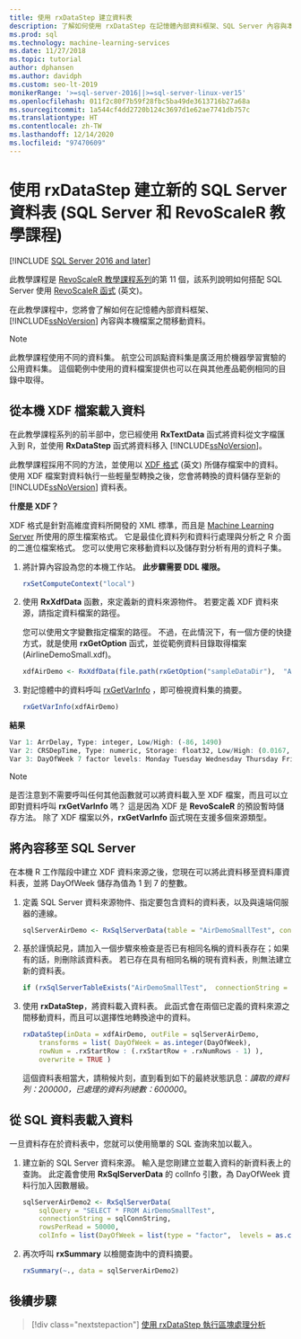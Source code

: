```yaml
---
title: 使用 rxDataStep 建立資料表
description: 了解如何使用 rxDataStep 在記憶體內部資料框架、SQL Server 內容與本機檔案之間移動資料。
ms.prod: sql
ms.technology: machine-learning-services
ms.date: 11/27/2018
ms.topic: tutorial
author: dphansen
ms.author: davidph
ms.custom: seo-lt-2019
monikerRange: '>=sql-server-2016||>=sql-server-linux-ver15'
ms.openlocfilehash: 011f2c80f7b59f28fbc5ba49de3613716b27a68a
ms.sourcegitcommit: 1a544cf4dd2720b124c3697d1e62ae7741db757c
ms.translationtype: HT
ms.contentlocale: zh-TW
ms.lasthandoff: 12/14/2020
ms.locfileid: "97470609"
---
```

# <a name="create-new-sql-server-table-using-rxdatastep-sql-server-and-revoscaler-tutorial"></a>使用 rxDataStep 建立新的 SQL Server 資料表 (SQL Server 和 RevoScaleR 教學課程)
[!INCLUDE [SQL Server 2016 and later](../../includes/applies-to-version/sqlserver2016.md)]

此教學課程是 [RevoScaleR 教學課程系列](deepdive-data-science-deep-dive-using-the-revoscaler-packages.md)的第 11 個，該系列說明如何搭配 SQL Server 使用 [RevoScaleR 函式](/machine-learning-server/r-reference/revoscaler/revoscaler) \(英文\)。

在此教學課程中，您將會了解如何在記憶體內部資料框架、[!INCLUDE[ssNoVersion](../../includes/ssnoversion-md.md)] 內容與本機檔案之間移動資料。

> [!NOTE]
> 此教學課程使用不同的資料集。 航空公司誤點資料集是廣泛用於機器學習實驗的公用資料集。 這個範例中使用的資料檔案提供也可以在與其他產品範例相同的目錄中取得。

## <a name="load-data-from-a-local-xdf-file"></a>從本機 XDF 檔案載入資料

在此教學課程系列的前半部中，您已經使用 **RxTextData** 函式將資料從文字檔匯入到 R，並使用 **RxDataStep** 函式將資料移入 [!INCLUDE[ssNoVersion](../../includes/ssnoversion-md.md)]。

此教學課程採用不同的方法，並使用以 [XDF 格式](https://en.wikipedia.org/wiki/Extensible_Data_Format) \(英文\) 所儲存檔案中的資料。 使用 XDF 檔案對資料執行一些輕量型轉換之後，您會將轉換的資料儲存至新的 [!INCLUDE[ssNoVersion](../../includes/ssnoversion-md.md)] 資料表。

**什麼是 XDF？**

XDF 格式是針對高維度資料所開發的 XML 標準，而且是 [Machine Learning Server](/machine-learning-server/r/concept-what-is-xdf) 所使用的原生檔案格式。 它是最佳化資料列和資料行處理與分析之 R 介面的二進位檔案格式。  您可以使用它來移動資料以及儲存對分析有用的資料子集。

1. 將計算內容設為您的本機工作站。 **此步驟需要 DDL 權限。**

    ```R
    rxSetComputeContext("local")
    ```
  
2. 使用 **RxXdfData** 函數，來定義新的資料來源物件。 若要定義 XDF 資料來源，請指定資料檔案的路徑。  

    您可以使用文字變數指定檔案的路徑。 不過，在此情況下，有一個方便的快捷方式，就是使用 **rxGetOption** 函式，並從範例資料目錄取得檔案 (AirlineDemoSmall.xdf)。
  
    ```R
    xdfAirDemo <- RxXdfData(file.path(rxGetOption("sampleDataDir"),  "AirlineDemoSmall.xdf"))
    ```

3. 對記憶體中的資料呼叫 [rxGetVarInfo](/machine-learning-server/r-reference/revoscaler/rxgetvarinfoxdf) ，即可檢視資料集的摘要。
  
    ```R
    rxGetVarInfo(xdfAirDemo)
    ```

**結果**

```R
Var 1: ArrDelay, Type: integer, Low/High: (-86, 1490)
Var 2: CRSDepTime, Type: numeric, Storage: float32, Low/High: (0.0167, 23.9833)
Var 3: DayOfWeek 7 factor levels: Monday Tuesday Wednesday Thursday Friday Saturday Sunday
```

> [!NOTE]
> 
> 是否注意到不需要呼叫任何其他函數就可以將資料載入至 XDF 檔案，而且可以立即對資料呼叫 **rxGetVarInfo** 嗎？ 這是因為 XDF 是 **RevoScaleR** 的預設暫時儲存方法。 除了 XDF 檔案以外，**rxGetVarInfo** 函式現在支援多個來源類型。

## <a name="move-contents-to-sql-server"></a>將內容移至 SQL Server

在本機 R 工作階段中建立 XDF 資料來源之後，您現在可以將此資料移至資料庫資料表，並將 DayOfWeek  儲存為值為 1 到 7 的整數。

1. 定義 SQL Server 資料來源物件、指定要包含資料的資料表，以及與遠端伺服器的連線。
  
    ```R
    sqlServerAirDemo <- RxSqlServerData(table = "AirDemoSmallTest", connectionString = sqlConnString)
    ```
  
2. 基於謹慎起見，請加入一個步驟來檢查是否已有相同名稱的資料表存在；如果有的話，則刪除該資料表。 若已存在具有相同名稱的現有資料表，則無法建立新的資料表。
  
    ```R
    if (rxSqlServerTableExists("AirDemoSmallTest",  connectionString = sqlConnString))  rxSqlServerDropTable("AirDemoSmallTest",  connectionString = sqlConnString)
    ```
  
3. 使用 **rxDataStep**，將資料載入資料表。 此函式會在兩個已定義的資料來源之間移動資料，而且可以選擇性地轉換途中的資料。
  
    ```R
    rxDataStep(inData = xdfAirDemo, outFile = sqlServerAirDemo,
        transforms = list( DayOfWeek = as.integer(DayOfWeek),
        rowNum = .rxStartRow : (.rxStartRow + .rxNumRows - 1) ),
        overwrite = TRUE )
    ```
  
    這個資料表相當大，請稍候片刻，直到看到如下的最終狀態訊息：*讀取的資料列：200000，已處理的資料列總數：600000*。
     
## <a name="load-data-from-a-sql-table"></a>從 SQL 資料表載入資料

一旦資料存在於資料表中，您就可以使用簡單的 SQL 查詢來加以載入。 

1. 建立新的 SQL Server 資料來源。 輸入是您剛建立並載入資料的新資料表上的查詢。 此定義會使用 **RxSqlServerData** 的 colInfo  引數，為 DayOfWeek  資料行加入因數層級。
  
    ```R
    sqlServerAirDemo2 <- RxSqlServerData(
        sqlQuery = "SELECT * FROM AirDemoSmallTest",
        connectionString = sqlConnString,
        rowsPerRead = 50000,
        colInfo = list(DayOfWeek = list(type = "factor",  levels = as.character(1:7))))
    ```
  
2. 再次呼叫 **rxSummary** 以檢閱查詢中的資料摘要。
  
    ```R
    rxSummary(~., data = sqlServerAirDemo2)
    ```

## <a name="next-steps"></a>後續步驟

> [!div class="nextstepaction"]
> [使用 rxDataStep 執行區塊處理分析](../../machine-learning/tutorials/deepdive-perform-chunking-analysis-using-rxdatastep.md)